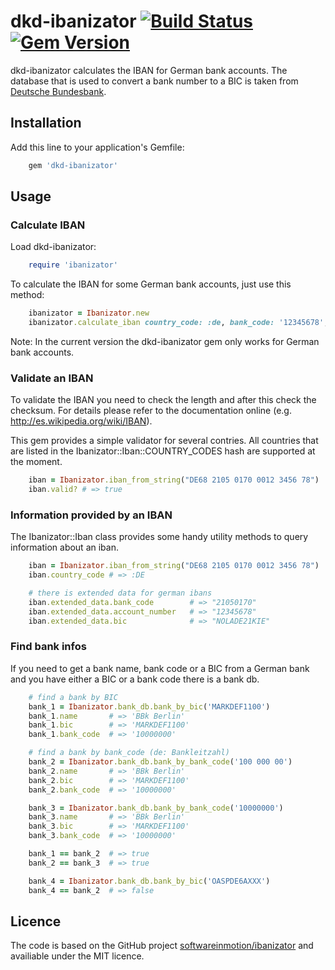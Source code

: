 # dkd-ibanizator [![Build Status](https://travis-ci.org/dkd/dkd-ibanizator.svg?branch=master)](https://travis-ci.org/dkd/dkd-ibanizator) [![Gem Version](https://badge.fury.io/rb/dkd-ibanizator.svg)](https://badge.fury.io/rb/dkd-ibanizator)

dkd-ibanizator calculates the IBAN for German bank accounts. The database that is used to convert a bank number to a BIC is taken from [Deutsche Bundesbank](http://www.bundesbank.de/Redaktion/EN/Standardartikel/Tasks/Payment_systems/bank_sort_codes_download.html).

## Installation

Add this line to your application's Gemfile:

```ruby
    gem 'dkd-ibanizator'
```

## Usage

### Calculate IBAN

Load dkd-ibanizator:

```ruby
    require 'ibanizator'
```

To calculate the IBAN for some German bank accounts, just use this method:

```ruby
    ibanizator = Ibanizator.new
    ibanizator.calculate_iban country_code: :de, bank_code: '12345678', account_number: '123456789'
```

Note: In the current version the dkd-ibanizator gem only works for German bank accounts.

### Validate an IBAN

To validate the IBAN you need to check the length and after this check the checksum. For details please refer to the documentation online (e.g. http://es.wikipedia.org/wiki/IBAN).

This gem provides a simple validator for several contries. All countries that are listed in the Ibanizator::Iban::COUNTRY_CODES hash are supported at the moment.

```ruby
    iban = Ibanizator.iban_from_string("DE68 2105 0170 0012 3456 78")
    iban.valid? # => true
```

### Information provided by an IBAN

The Ibanizator::Iban class provides some handy utility methods to query information about an iban.

```ruby
    iban = Ibanizator.iban_from_string("DE68 2105 0170 0012 3456 78")
    iban.country_code # => :DE

    # there is extended data for german ibans
    iban.extended_data.bank_code        # => "21050170"
    iban.extended_data.account_number   # => "12345678"
    iban.extended_data.bic              # => "NOLADE21KIE"
```

### Find bank infos

If you need to get a bank name, bank code or a BIC from a German bank and you have either a BIC or a bank code there is a bank db.

```ruby
    # find a bank by BIC
    bank_1 = Ibanizator.bank_db.bank_by_bic('MARKDEF1100')
    bank_1.name       # => 'BBk Berlin'
    bank_1.bic        # => 'MARKDEF1100'
    bank_1.bank_code  # => '10000000'

    # find a bank by bank_code (de: Bankleitzahl)
    bank_2 = Ibanizator.bank_db.bank_by_bank_code('100 000 00')
    bank_2.name       # => 'BBk Berlin'
    bank_2.bic        # => 'MARKDEF1100'
    bank_2.bank_code  # => '10000000'

    bank_3 = Ibanizator.bank_db.bank_by_bank_code('10000000')
    bank_3.name       # => 'BBk Berlin'
    bank_3.bic        # => 'MARKDEF1100'
    bank_3.bank_code  # => '10000000'

    bank_1 == bank_2  # => true
    bank_2 == bank_3  # => true

    bank_4 = Ibanizator.bank_db.bank_by_bic('OASPDE6AXXX')
    bank_4 == bank_2  # => false
```

## Licence

The code is based on the GitHub project [softwareinmotion/ibanizator](https://github.com/softwareinmotion/ibanizator) and availiable under the MIT licence. 
